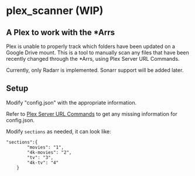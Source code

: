 # plex_scanner (WIP)

## A Plex to work with the *Arrs 

Plex is unable to properly track which folders have been updated on a Google Drive mount. This is a tool to manually scan any files that have been recently changed through the *Arrs, using Plex Server URL Commands.

Currently, only Radarr is implemented. Sonarr support will be added later.

## Setup

Modify "config.json" with the appropriate information. 

Refer to [Plex Server URL Commands](https://support.plex.tv/articles/201638786-plex-media-server-url-commands/) to get any missing information for config.json.

Modify `sections` as needed, it can look like:

```    
"sections":{
        "movies": "1",
        "4k-movies": "2",
        "tv": "3",
        "4k-tv": "4"
    }
```
